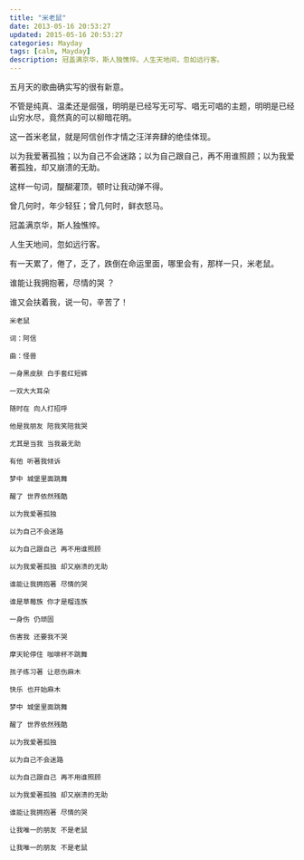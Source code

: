 ```yaml
---
title: "米老鼠"
date: 2013-05-16 20:53:27
updated: 2015-05-16 20:53:27
categories: Mayday
tags: [calm, Mayday]
description: 冠盖满京华，斯人独憔悴。人生天地间，忽如远行客。
---
```


五月天的歌曲确实写的很有新意。

不管是纯真、温柔还是倔强，明明是已经写无可写、唱无可唱的主题，明明是已经山穷水尽，竟然真的可以柳暗花明。

这一首米老鼠，就是阿信创作才情之汪洋奔肆的绝佳体现。

以为我爱著孤独；以为自己不会迷路；以为自己跟自己，再不用谁照顾；以为我爱著孤独，却又崩溃的无助。

这样一句词，醍醐灌顶，顿时让我动弹不得。

曾几何时，年少轻狂；曾几何时，鲜衣怒马。

冠盖满京华，斯人独憔悴。

人生天地间，忽如远行客。

有一天累了，倦了，乏了，跌倒在命运里面，哪里会有，那样一只，米老鼠。

谁能让我拥抱著，尽情的哭 ？

谁又会扶着我，说一句，辛苦了！

```
米老鼠

词：阿信

曲：怪兽

一身黑皮肤 白手套红短裤

一双大大耳朵 

随时在 向人打招呼

他是我朋友 陪我笑陪我哭

尤其是当我 当我最无助

有他 听著我倾诉

梦中 城堡里面跳舞

醒了 世界依然残酷

以为我爱著孤独

以为自己不会迷路

以为自己跟自己 再不用谁照顾

以为我爱著孤独 却又崩溃的无助

谁能让我拥抱著 尽情的哭

谁是草莓族 你才是榴连族

一身伤 仍顽固 

伤害我 还要我不哭

摩天轮停住 咖啡杯不跳舞

孩子练习著 让悲伤麻木

快乐 也开始麻木

梦中 城堡里面跳舞

醒了 世界依然残酷

以为我爱著孤独

以为自己不会迷路

以为自己跟自己 再不用谁照顾

以为我爱著孤独 却又崩溃的无助

谁能让我拥抱著 尽情的哭

让我唯一的朋友 不是老鼠

让我唯一的朋友 不是老鼠
```
